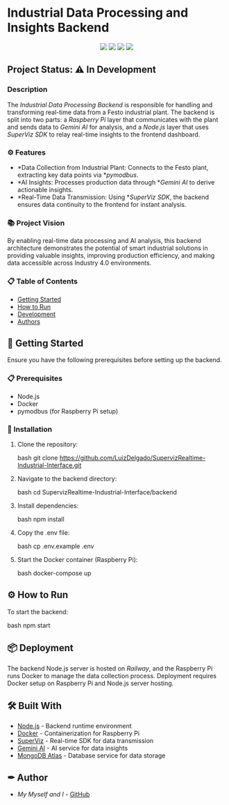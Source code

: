 # Industrial Data Processing and Insights Backend

<p align="center">
  <img src="https://img.shields.io/static/v1?label=Node.js&message=runtime&color=green&style=for-the-badge&logo=node.js"/>
  <img src="https://img.shields.io/static/v1?label=Docker&message=containerization&color=blue&style=for-the-badge&logo=docker"/>
  <img src="https://img.shields.io/static/v1?label=Raspberry Pi&message=hardware&color=red&style=for-the-badge&logo=raspberry-pi"/>
  <img src="https://img.shields.io/static/v1?label=SuperViz&message=real-time&color=purple&style=for-the-badge&logo=none"/>
</p>

## Project Status: ⚠ In Development

### Description

The *Industrial Data Processing Backend* is responsible for handling and transforming real-time data from a Festo industrial plant. The backend is split into two parts: a *Raspberry Pi* layer that communicates with the plant and sends data to *Gemini AI* for analysis, and a *Node.js* layer that uses *SuperViz SDK* to relay real-time insights to the frontend dashboard.

### ⚙ Features

- *Data Collection from Industrial Plant: Connects to the Festo plant, extracting key data points via **pymodbus*.
- *AI Insights: Processes production data through **Gemini AI* to derive actionable insights.
- *Real-Time Data Transmission: Using **SuperViz SDK*, the backend ensures data continuity to the frontend for instant analysis.

### 📚 Project Vision

By enabling real-time data processing and AI analysis, this backend architecture demonstrates the potential of smart industrial solutions in providing valuable insights, improving production efficiency, and making data accessible across Industry 4.0 environments.

### 📋 Table of Contents

- [Getting Started](#getting-started)
- [How to Run](#how-to-run)
- [Development](#development)
- [Authors](#authors)

## 🚀 Getting Started

Ensure you have the following prerequisites before setting up the backend.

### 📋 Prerequisites

- Node.js
- Docker
- pymodbus (for Raspberry Pi setup)

### 🔧 Installation

1. Clone the repository:

   bash
   git clone https://github.com/LuizDelgado/SupervizRealtime-Industrial-Interface.git
   

2. Navigate to the backend directory:

   bash
   cd SupervizRealtime-Industrial-Interface/backend
   

3. Install dependencies:

   bash
   npm install
   

4. Copy the .env file:

   bash
   cp .env.example .env
   

5. Start the Docker container (Raspberry Pi):

   bash
   docker-compose up
   

## ⚙ How to Run

To start the backend:

bash
npm start


## 📦 Deployment

The backend Node.js server is hosted on *Railway*, and the Raspberry Pi runs Docker to manage the data collection process. Deployment requires Docker setup on Raspberry Pi and Node.js server hosting.

## 🛠 Built With

- [Node.js](https://nodejs.org/) - Backend runtime environment
- [Docker](https://www.docker.com/) - Containerization for Raspberry Pi
- [SuperViz](https://superviz.com/) - Real-time SDK for data transmission
- [Gemini AI](https://gemini.ai/) - AI service for data insights
- [MongoDB Atlas](https://www.mongodb.com/) - Database service for data storage

## ✒ Author

- *My Myself and I* - [GitHub](https://github.com/LuizDelgado)